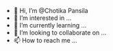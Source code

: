 - 👋 Hi, I’m @Chotika Pansila
- 👀 I’m interested in ...
- 🌱 I’m currently learning ...
- 💞️ I’m looking to collaborate on ...
- 📫 How to reach me ...

<!---
ChotikaP/ChotikaP is a ✨ special ✨ repository because its `README.md` (this file) appears on your GitHub profile.
You can click the Preview link to take a look at your changes.
--->

